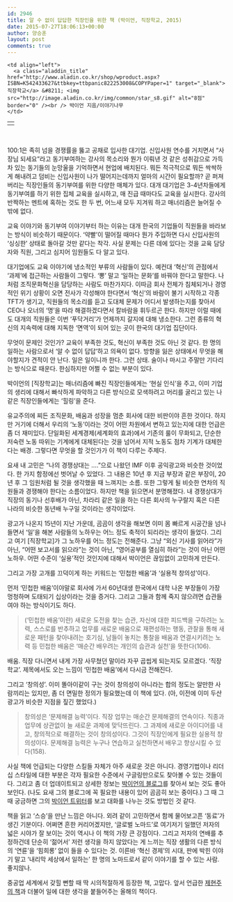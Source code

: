 ```yaml
---
id: 2946
title: 알 수 없이 답답한 직장인을 위한 책 (박이언, 직장학교, 2015)
date: 2015-07-27T18:06:13+00:00
author: 양승훈
layout: post
comments: true
---
```

<table>
  <tr>
    <td>
      <a href="http://www.aladin.co.kr/shop/wproduct.aspx?ISBN=K542433627&ttbkey=ttbpanic822253008&COPYPaper=1" target="_blank"><img src="http://image.aladin.co.kr/product/6262/41/cover/k542433627_2.jpg" alt="" border="0" /></a>
    </td>

    <td align="left">
      <a class="aladdin_title" href="http://www.aladin.co.kr/shop/wproduct.aspx?ISBN=K542433627&ttbkey=ttbpanic822253008&COPYPaper=1" target="_blank">직장학교</a> &#8211; <img src="http://image.aladin.co.kr/img/common/star_s8.gif" alt="8점" border="0" /><br /> 박이언 지음/이야기나무
    </td>
  </tr>
</table>

&nbsp;

100:1은 족히 넘을 경쟁률을 뚫고 공채로 입사한 대기업. 신입사원 연수를 거치면서 &#8220;사장님 되세요&#8221;라고 동기부여하는 강사의 목소리와 뭔가 이뤄낸 것 같은 성취감으로 가득차 있는 동기들의 눈망울을 기억하면서 현업에 배치된다. 뭐든 적극적으로 뭐든 싹싹하게 해내려고 덤비는 신입사원이 나가 떨어지는데까지 얼마의 시간이 필요할까? 곧 퍼져버리는 직장인들의 동기부여를 위한 다양한 매체가 있다. 대개 대기업은 3-4년차들에게 동기부여를 하기 위한 집체 교육을 실시하고, 매 진급 때마다도 교육을 실시한다. 강사의 반짝하는 멘트에 혹하는 것도 한 두 번, 어느새 모두 지겨워 하고 매너리즘은 늘어질 수밖에 없다.

교육 이야기와 동기부여 이야기부터 하는 이유는 대개 한국의 기업들이 직원들을 바라보는 방식이 비슷하기 때문이다. &#8216;약빨&#8217;이 떨어질 때마다 뭔가 주입하면 다시 신입사원의 &#8216;싱싱한&#8217; 상태로 돌아갈 것만 같다는 착각. 사실 문제는 다른 데에 있다는 것을 교육 담당자와 직원, 그리고 심지어 임원들도 다 알고 있다.

대기업에도 교육 이야기에 냉소적인 부류의 사람들이 있다. 예컨대 &#8216;혁신&#8217;의 관점에서 &#8216;과제&#8217;에 접근하는 사람들이 그렇다. &#8216;뽕&#8217; 말고 &#8216;일하는 문화&#8217;를 바꿔야 한다고 말한다. 나처럼 조직문화혁신을 담당하는 사람도 마찬가지다. 이따금 회사 전체가 침체되거나 경영적인 위기 상황이 오면 전사가 각성해야 한다면서 &#8216;혁신&#8217;의 바람이 불기 시작하고 각종 TFT가 생기고, 직원들의 목소리를 듣고 도대체 문제가 어디서 발생하는지를 찾아서 CEO나 오너의 &#8216;명&#8217;을 따라 해결하겠다면서 칼바람을 휘두르곤 한다. 하지만 이럴 때에도 대개의 직원들은 이번 &#8216;푸닥거리&#8217;가 언제까지 갈지에 대해 냉소한다. 그런 종류의 혁신의 지속력에 대해 지독한 &#8216;면역&#8217;이 되어 있는 곳이 한국의 대기업 집단이다.

무엇이 문제인 것인가? 교육이 부족한 것도, 혁신이 부족한 것도 아닌 것 같다. 한 명의 일하는 사람으로서 &#8216;알 수 없이 답답&#8217;하고 의욕이 없다. 방향을 잃은 상태에서 무엇을 해야할지가 견적이 안 난다. 일은 일이니까 한다. 그런 상태. 술이나 마시고 주말만 기다리는 방식으로 때운다. 한심하지만 어쩔 수 없는 부분이 있다.

박이언의 [직장학교]는 매너리즘에 빠진 직장인들에게는 &#8216;현실 인식&#8217;을 주고, 이미 기업의 생리에 대해서 빠삭하게 파악하고 다른 방식으로 모색하려고 머리를 굴리고 있는 나 같은 직장인들에게는 &#8216;힐링&#8217;을 준다.

유교주의에 찌든 조직문화, 배움과 성장을 멈춘 회사에 대한 비판이야 흔한 것이다. 하지만 거기에 더해서 우리의 &#8216;노동&#8217;이라는 것이 어떤 차원에서 변하고 있는지에 대한 언급은 좀 더 재미있다. 단일화된 세계경제(세계화의 효과)에서 기존의 룰이 무화되고, 단순한 저숙련 노동 따위는 기계에게 대체된다는 것을 넘어서 지적 노동도 점차 기계가 대체한다는 배경. 그렇다면 무엇을 할 것인가가 이 책이 다루는 주제다.

요새 내 고민은 &#8220;나의 경쟁상대는 &#8230;.&#8221;으로 나왔던 IMF 이후 공익광고와 비슷한 것이었다. 한 가지 함정에선 벗어날 수 있었다. 그 내용은 10년 후 지금 부장과 같은 부장이, 20년 후 그 임원처럼 될 것을 생각했을 때 느껴지는 소름. 또한 그렇게 될 비슷한 연차의 직원들과 경쟁해야 한다는 소름이었다. 하지만 책을 읽으면서 분명해졌다. 내 경쟁상대가 직장의 동기나 선후배가 아닌, 차라리 같은 일을 하는 다른 회사의 누구랄지 혹은 다른 나라의 비슷한 동년배 누구일 것이라는 생각이었다.

광고가 나온지 15년이 지난 가운데, 곰곰이 생각을 해보면 이미 몸 빠르게 시공간을 넘나들면서 &#8216;일&#8217;을 해본 사람들의 노하우는 어느 정도 축적이 되리라는 생각이 들었다. 그리고 여기 [직장학교]가 그 노하우를 어느 정도는 전해준다. 그냥 &#8220;외신 기사를 읽어라&#8221;가 아닌, &#8220;어떤 보고서를 읽으라&#8221;는 것이 아닌, &#8220;영어공부를 열심히 하라&#8221;는 것이 아닌 어떤 노하우. 어떤 수준이 &#8216;실용&#8217;적인 것인지에 대해서 박이언은 끊임없이 고민하게 만든다.

그리고 가장 고개를 끄덕이게 하는 키워드는 &#8216;민첩한 배움&#8217;과 &#8216;실용적 창의성&#8217;이다.

먼저 &#8216;민첩한 배움&#8217;이야말로 회사에 가서 60년대생 한국에서 대학 나온 부장들이 가장 멍청하며 도태되기 십상이라는 것을 증거다. 그리고 그들과 함께 죽지 않으려면 습관들여야 하는 방식이기도 하다.

> (&#8216;민첩한 배움&#8217;이란) 새로운 도전을 찾는 습관, 자신에 대한 피드백을 구하려는 노력, 스스로를 반추하고 업무를 새로운 배움으로 재편성하는 행동, 관찰을 통해 새로운 패턴을 찾아내려는 호기심, 남들이 놓치는 통찰을 배움과 연결시키려는 노력 등 민첩한 배움은 ‘매순간 배우려는 개인의 습관과 실천’을 뜻한다(106).

배움. 직장 다니면서 내게 가장 사무쳤던 말이라 자꾸 곱씹게 되는지도 모르겠다. &#8216;직장학교&#8217;. 제목에서도 오는 느낌이 &#8216;민첩한 배움&#8217;에서 다시금 전해진다.

그리고 &#8216;창의성&#8217;. 이미 똘아이같이 구는 것이 창의성이 아니라는 합의 정도는 알만한 사람끼리는 있지만, 좀 더 면밀한 정의가 필요했는데 이 책에 있다. (아, 이전에 이미 두산 광고가 비슷한 지점을 짚긴 했었다.)

> 창의성은 ‘문제해결 능력’이다. 직장 업무는 매순간 문제해결의 연속이다. 직종과 업무에 상관없이 늘 새로운 과제에 맞닥뜨린다. 그 과제에 새로운 아이디어를 내고, 창의적으로 해결하는 것이 창의성이다. 그것이 직장인에게 필요한 실용적 창의성이다. 문제해결 능력은 누구나 연습하고 실천하면서 배우고 향상시킬 수 있다(158).

사실 책에 언급되는 다양한 스킬들 자체가 아주 새로운 것은 아니다. 경영기법이나 리더십 스타일에 대한 부분은 각자 필요한 수준에서 구글링만으로도 찾아볼 수 있는 것들이다. 그리고 좀 더 업데이트되고 상세한 정보는 <a href="https://jigjang.wordpress.com/" target="_blank">박이언의 블로그</a>를 찾아서 보는 것도 좋아 보인다. (나도 요새 그의 블로그에 꼭 필요한 내용이 있어 곰곰히 보는 중이다.) 그 때 그 때 궁금하면 그의 <a href="http://twitter.com/gaddongyi" target="_blank">박이언 트위터</a>를 보고 대화를 나누는 것도 방법인 것 같다.

책을 읽고 &#8216;스승&#8217;을 만난 느낌은 아니다. 외려 같이 고민하면서 함께 물어보고픈 &#8216;동료&#8217;가 생긴 기분이다. 어쩌면 흔한 커리어겠지만, &#8216;글로벌 노마드&#8217;로 여기저기 일했던 저자의 넓은 시야가 잘 보이는 것이 역시나 이 책의 가장 큰 강점이다. 그리고 저자의 연배를 추정하건데 단순히 &#8216;젊어서&#8217; 저런 생각을 하지 않았다는 게 느끼는 직장 생활의 다른 방식의 &#8216;연륜&#8217;을 &#8216;힘희롱&#8217; 없이 들을 수 있다는 것. 이른바 &#8216;혁신 경제&#8217;의 시대, 판에 박힌 이야기 말고 &#8216;내리막 세상에서 일하는&#8217; 한 명의 노마드로서 같이 이야기를 할 수 있는 사람. 좋지않나.

중공업 세계에서 갖힐 뻔할 때 딱 시의적절하게 등장한 책, 고맙다. 앞서 언급한 <a href="http://www.aladin.co.kr/shop/wproduct.aspx?ItemId=49597607" target="_blank">제현주의 책</a>과 더불어 일에 대한 생각을 붙들어주는 올해의 책이다.